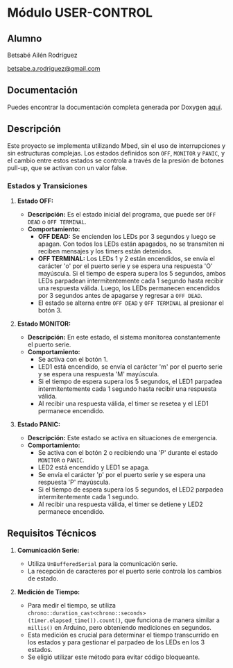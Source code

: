 # Módulo USER-CONTROL

## Alumno
Betsabé Ailén Rodríguez

betsabe.a.rodriguez@gmail.com

## Documentación
Puedes encontrar la documentación completa generada por Doxygen [aquí](https://betsabe09.github.io/TP1-ArmBookCurso2024/user-control/Docs/html/index.html).

## Descripción

Este proyecto se implementa utilizando Mbed, sin el uso de interrupciones y sin estructuras complejas. Los estados definidos son `OFF`, `MONITOR` y `PANIC`, y el cambio entre estos estados se controla a través de la presión de botones pull-up, que se activan con un valor false.

### Estados y Transiciones

1. **Estado OFF:**
   - **Descripción:** Es el estado inicial del programa, que puede ser `OFF DEAD` o `OFF TERMINAL`.
   - **Comportamiento:**
     - **OFF DEAD:** Se encienden los LEDs por 3 segundos y luego se apagan. Con todos los LEDs están apagados, no se transmiten ni reciben mensajes y los timers están detenidos.
     - **OFF TERMINAL:** Los LEDs 1 y 2 están encendidos, se envía el carácter 'o' por el puerto serie y se espera una respuesta 'O' mayúscula. Si el tiempo de espera supera los 5 segundos, ambos LEDs parpadean intermitentemente cada 1 segundo hasta recibir una respuesta válida. Luego, los LEDs permanecen encendidos por 3 segundos antes de apagarse y regresar a `OFF DEAD`.
     - El estado se alterna entre `OFF DEAD` y `OFF TERMINAL` al presionar el botón 3.

2. **Estado MONITOR:**
   - **Descripción:** En este estado, el sistema monitorea constantemente el puerto serie.
   - **Comportamiento:**
     - Se activa con el botón 1.
     - LED1 está encendido, se envía el carácter 'm' por el puerto serie y se espera una respuesta 'M' mayúscula.
     - Si el tiempo de espera supera los 5 segundos, el LED1 parpadea intermitentemente cada 1 segundo hasta recibir una respuesta válida.
     - Al recibir una respuesta válida, el timer se resetea y el LED1 permanece encendido.

3. **Estado PANIC:**
   - **Descripción:** Este estado se activa en situaciones de emergencia.
   - **Comportamiento:**
     - Se activa con el botón 2 o recibiendo una 'P' durante el estado `MONITOR` o `PANIC`.
     - LED2 está encendido y LED1 se apaga.
     - Se envía el carácter 'p' por el puerto serie y se espera una respuesta 'P' mayúscula.
     - Si el tiempo de espera supera los 5 segundos, el LED2 parpadea intermitentemente cada 1 segundo.
     - Al recibir una respuesta válida, el timer se detiene y LED2 permanece encendido.

## Requisitos Técnicos

1. **Comunicación Serie:**
   - Utiliza `UnBufferedSerial` para la comunicación serie.
   - La recepción de caracteres por el puerto serie controla los cambios de estado.

2. **Medición de Tiempo:**
   - Para medir el tiempo, se utiliza `chrono::duration_cast<chrono::seconds>(timer.elapsed_time()).count()`, que funciona de manera similar a `millis()` en Arduino, pero obteniendo mediciones en segundos.
   - Esta medición es crucial para determinar el tiempo transcurrido en los estados y para gestionar el parpadeo de los LEDs en los 3 estados.
   - Se eligió utilizar este método para evitar código bloqueante.
